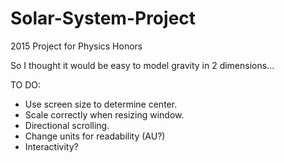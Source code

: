 # Solar-System-Project
2015 Project for Physics Honors

So I thought it would be easy to model gravity in 2 dimensions...

TO DO:
  - Use screen size to determine center. 
  - Scale correctly when resizing window.
  - Directional scrolling.
  - Change units for readability (AU?)
  - Interactivity?
